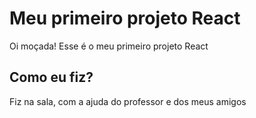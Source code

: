 # Meu primeiro projeto React
Oi moçada! Esse é o meu primeiro projeto React

## Como eu fiz?
Fiz na sala, com a ajuda do professor e dos meus amigos


